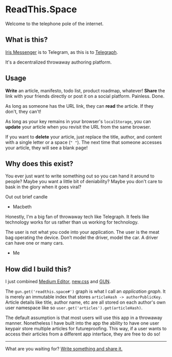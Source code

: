 # ReadThis.Space

Welcome to the telephone pole of the internet.

## What is this?

[Iris Messenger](https://iris.to) is to Telegram, as this is to [Telegraph](https://telegra.ph).

It's a decentralized throwaway authoring platform.

## Usage 

**Write** an article, manifesto, todo list, product roadmap, whatever! **Share** the link with your friends directly or post it on a social platform. Painless. Done.

As long as someone has the URL link, they can **read** the article. If they don't, they can't!

As long as your key remains in your browser's `localStorage`, you can **update** your article when you revisit the URL from the same browser. 

If you want to **delete** your article, just replace the title, author, and content with a single letter or a space (`" "`). The next time that someone accesses your article, they will see a blank page!

## Why does this exist?

You ever just want to write something out so you can hand it around to people? Maybe you want a little bit of deniability? Maybe you don't care to bask in the glory when it goes viral?

   Out out brief candle
   - Macbeth

Honestly, I'm a big fan of throwaway tech like Telegraph. It feels like technology works for us rather than us working for technology.

   The user is not what you code into your application. The user is the meat bag operating the device. Don’t model the driver, model the car. A driver can have one or many cars.
   - Me

## How did I build this?

I just combined [Medium Editor](https://github.com/yabwe/medium-editor), [new.css](https://newcss.net/) and [GUN](https://gun.eco/).

The `gun.get('readthis.space#')` graph is what I call an *application graph*. It is merely an immutable index that stores `articleHash -> authorPublicKey`. Article details like title, author name, etc are all stored on each author's own user namespace like so `user.get('articles').get(articleHash)`.

The default assumption is that most users will use this app in a throwaway manner. Nonetheless I have built into the app the ability to have one user keypair store multiple articles for futureproofing. This way, if a user wants to access their articles from a different app interface, they are free to do so!

---

What are you waiting for? [Write something and share it.](https://readthis.space)